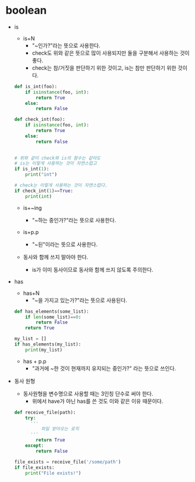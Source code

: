 # boolean

- is

  - is+N
    - "~인가?"라는 뜻으로 사용한다.
    - check도 위와 같은 뜻으로 많이 사용되지만 둘을 구분해서 사용하는 것이 좋다.
    - check는 참/거짓을 판단하기 위한 것이고, is는 참만 판단하기 위한 것이다.

  ```python
  def is_int(foo):
      if isinstance(foo, int):
          return True
      else:
          return False
  
  def check_int(foo):
      if isinstance(foo, int):
          return True
      else:
          return False
  
      
  # 위와 같이 check와 is의 함수는 같아도    
  # is는 이렇게 사용하는 것이 자연스럽고
  if is_int(1):
      print("int")
  
  # check는 이렇게 사용하는 것이 자연스럽다.
  if check_int(1)==True:
      print(int)
  ```

  - is+~ing
    - "~하는 중인가?"라는 뜻으로 사용한다.

  - is+p.p
    - "~된"이라는 뜻으로 사용한다.
  - 동사와 함께 쓰지 말아야 한다.
    - is가 이미 동사이므로 동사와 함께 쓰지 않도록 주의한다.



- has

  - has+N
    - "~을 가지고 있는가?"라는 뜻으로 사용된다.

  ```python
  def has_elements(some_list):
      if len(some_list)==0:
          return False
      return True
  
  my_list = []
  if has_elements(my_list):
      print(my_list)
  ```

  - has + p.p
    - "과거에 ~한 것이 현재까지 유지되는 중인가?" 라는 뜻으로 쓰인다.



- 동사 원형

  - 동사원형을 변수명으로 사용할 때는 3인칭 단수로 써야 한다.
    - 위에서 have가 아닌 has를 쓴 것도 이와 같은 이유 때문이다.

  ```python
  def receive_file(path):
      try:
      	'''
     		파일 받아오는 로직
      	'''
          return True
      except:
          return False
  
  file_exists = receive_file('/some/path')
  if file_exists:
      print("File exists!")
  ```

  
